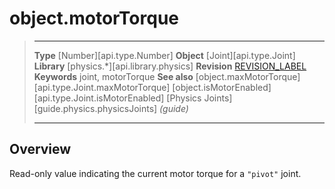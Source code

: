 # object.motorTorque

> --------------------- ------------------------------------------------------------------------------------------
> __Type__              [Number][api.type.Number]
> __Object__            [Joint][api.type.Joint]
> __Library__           [physics.*][api.library.physics]
> __Revision__          [REVISION_LABEL](REVISION_URL)
> __Keywords__          joint, motorTorque
> __See also__          [object.maxMotorTorque][api.type.Joint.maxMotorTorque]
>								[object.isMotorEnabled][api.type.Joint.isMotorEnabled]
>								[Physics Joints][guide.physics.physicsJoints] _(guide)_
> --------------------- ------------------------------------------------------------------------------------------

## Overview

Read-only value indicating the current motor torque for a `"pivot"` joint.